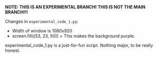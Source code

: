 **NOTE: THIS IS AN EXPERIMENTAL BRANCH! THIS IS NOT THE MAIN BRANCH!!!**


Changes in `experimental_code_1.py`:

- Width of window is 1080x920
- screen.fill((53, 23, 50)) = This makes the background purple.

experimental_code_1.py is a just-for-fun script. Nothing major, to be really honest. 